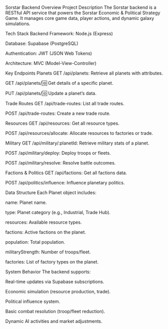 Sorstar Backend Overview
Project Description
The Sorstar backend is a RESTful API service that powers the Sorstar Economic & Political Strategy Game. It manages core game data, player actions, and dynamic galaxy simulations.

Tech Stack
Backend Framework: Node.js (Express)

Database: Supabase (PostgreSQL)

Authentication: JWT (JSON Web Tokens)

Architecture: MVC (Model-View-Controller)

Key Endpoints
Planets
GET /api/planets: Retrieve all planets with attributes.

GET /api/planets/:id: Get details of a specific planet.

PUT /api/planets/:id: Update a planet’s data.

Trade Routes
GET /api/trade-routes: List all trade routes.

POST /api/trade-routes: Create a new trade route.

Resources
GET /api/resources: Get all resource types.

POST /api/resources/allocate: Allocate resources to factories or trade.

Military
GET /api/military/:planetId: Retrieve military stats of a planet.

POST /api/military/deploy: Deploy troops or fleets.

POST /api/military/resolve: Resolve battle outcomes.

Factions & Politics
GET /api/factions: Get all factions data.

POST /api/politics/influence: Influence planetary politics.

Data Structure
Each Planet object includes:

name: Planet name.

type: Planet category (e.g., Industrial, Trade Hub).

resources: Available resource types.

factions: Active factions on the planet.

population: Total population.

militaryStrength: Number of troops/fleet.

factories: List of factory types on the planet.

System Behavior
The backend supports:

Real-time updates via Supabase subscriptions.

Economic simulation (resource production, trade).

Political influence system.

Basic combat resolution (troop/fleet reduction).

Dynamic AI activities and market adjustments.